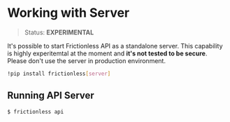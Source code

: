 # Working with Server

> Status: **EXPERIMENTAL**

It's possible to start Frictionless API as a standalone server. This capability is highly experitemtal at the moment and **it's not tested to be secure**. Please don't use the server in production environment.

```sh
!pip install frictionless[server]
```

## Running API Server

```sh
$ frictionless api
```
